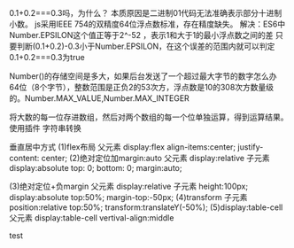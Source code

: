 0.1+0.2===0.3吗，为什么？
本质原因是二进制01代码无法准确表示部分十进制小数。
js采用IEEE 754的双精度64位浮点数标准，存在精度缺失。
解决：ES6中Number.EPSILON这个值正等于2^-52 ，表示1和大于1的最小浮点数之间的差
只要判断(0.1+0.2)-0.3小于Number.EPSILON，在这个误差的范围内就可以判定0.1+0.2===0.3为true

Number()的存储空间是多大，如果后台发送了一个超过最大字节的数字怎么办
64位（8个字节），整数范围是正负2的53次方，浮点数是10的308次方数量级的。Number.MAX_VALUE,Number.MAX_INTEGER

将大数的每一位存进数组，然后对两个数组的每一个位单独运算，得到运算结果。
使用插件
字符串转换

垂直居中方式
(1)flex布局
父元素
display:flex
align-items:center;
justify-content: center;
(2)绝对定位加margin:auto
父元素
display:relative
子元素
display:absolute
top: 0;
bottom: 0;
margin:auto;

(3)绝对定位+负margin
父元素
display:relative
子元素
height:100px;
display:absolute
top:50%;
margin-top:-50px;
(4)transform
子元素
position:relative
top:50%;
transform:translateY(-50%);
(5)display:table-cell
父元素
display:table-cell
vertival-align:middle

test
